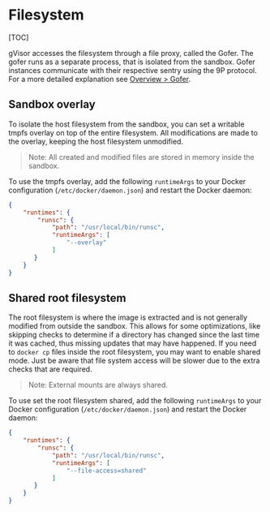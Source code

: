 # Filesystem

[TOC]

gVisor accesses the filesystem through a file proxy, called the Gofer. The gofer
runs as a separate process, that is isolated from the sandbox. Gofer instances
communicate with their respective sentry using the 9P protocol. For a more detailed
explanation see [Overview > Gofer](../../architecture_guide/#gofer).

## Sandbox overlay

To isolate the host filesystem from the sandbox, you can set a writable tmpfs overlay
on top of the entire filesystem. All modifications are made to the overlay, keeping
the host filesystem unmodified.

> Note: All created and modified files are stored in memory inside the sandbox.

To use the tmpfs overlay, add the following `runtimeArgs` to your Docker configuration
(`/etc/docker/daemon.json`) and restart the Docker daemon:

```json
{
    "runtimes": {
        "runsc": {
            "path": "/usr/local/bin/runsc",
            "runtimeArgs": [
                "--overlay"
            ]
       }
    }
}
```

## Shared root filesystem

The root filesystem is where the image is extracted and is not generally modified
from outside the sandbox. This allows for some optimizations, like skipping checks
to determine if a directory has changed since the last time it was cached, thus
missing updates that may have happened. If you need to `docker cp` files inside the
root filesystem, you may want to enable shared mode. Just be aware that file system
access will be slower due to the extra checks that are required.

> Note: External mounts are always shared.

To use set the root filesystem shared, add the following `runtimeArgs` to your Docker
configuration (`/etc/docker/daemon.json`) and restart the Docker daemon:

```json
{
    "runtimes": {
        "runsc": {
            "path": "/usr/local/bin/runsc",
            "runtimeArgs": [
                "--file-access=shared"
            ]
       }
    }
}
```
